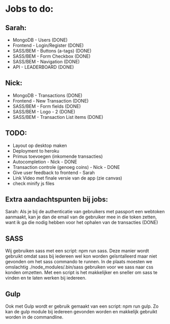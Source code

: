 # Jobs to do:

## Sarah:
- MongoDB - Users (DONE)
- Frontend - Login/Register (DONE)
- SASS/BEM - Buttons (a-tags) (DONE)
- SASS/BEM - Form Checkbox (DONE)
- SASS/BEM - Navigation (DONE)
- API - LEADERBOARD (DONE)


## Nick:
- MongoDB - Transactions (DONE)
- Frontend - New Transaction (DONE)
- SASS/BEM - Form fields (DONE)
- SASS/BEM - Logo - 2 (DONE)
- SASS/BEM - Transaction List items (DONE)

## TODO:
- Layout op desktop maken
- Deployment to heroku
- Primus toevoegen (inkomende transacties)
- Autocompletion - Nick - DONE
- Transaction controle (genoeg coins) - Nick - DONE
- Give user feedback to frontend - Sarah
- Link Video met finale versie van de app (zie canvas)
- check minify js files


## Extra aandachtspunten bij jobs:
Sarah: Als je bij de authenticatie van gebruikers met passport een webtoken aanmaakt, kan je dan de email van de gebruiker mee in die token zetten, want ik ga die nodig hebben voor het ophalen van de transacties (DONE)

## SASS
Wij gebruiken sass met een script: npm run sass. 
Deze manier wordt gebruikt omdat sass bij iedereen wel kon worden geïsntalleerd maar niet gevonden om het sass commando te runnen.
In de plaats moesten we omslachtig ./node_modules/.bin/sass gebruiken voor we sass naar css konden omzetten.
Met een script is het makkelijker en sneller om sass te vinden en te laten werken bij iedereen.


## Gulp
Ook met Gulp wordt er gebruik gemaakt van een script: npm run gulp.
Zo kan de gulp module bij iedereen gevonden worden en makkelijk gebruikt worden in de commandline.
